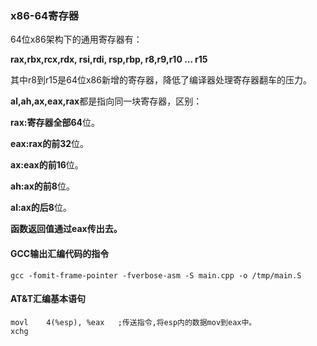 ### x86-64寄存器

64位x86架构下的通用寄存器有：

**rax,rbx,rcx,rdx, rsi,rdi, rsp,rbp, r8,r9,r10 ... r15**

其中r8到r15是64位x86新增的寄存器，降低了编译器处理寄存器翻车的压力。



**al,ah,ax,eax,rax**都是指向同一块寄存器，区别：

**rax:**寄存器全部**64**位。

**eax:**rax的前**32**位。

**ax:**eax的前**16**位。

**ah:**ax的前**8**位。

**al:**ax的后**8**位。

**函数返回值通过eax传出去。**



#### GCC输出汇编代码的指令

```shell
gcc -fomit-frame-pointer -fverbose-asm -S main.cpp -o /tmp/main.S
```



#### AT&T汇编基本语句

```assembly
movl	4(%esp), %eax	;传送指令,将esp内的数据mov到eax中。
xchg
```







